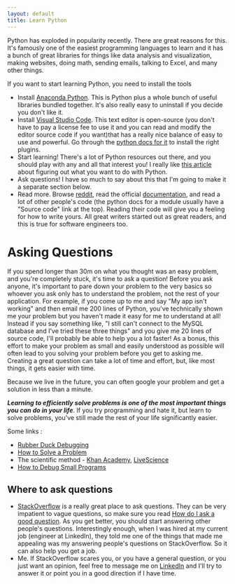```yaml
---
layout: default
title: Learn Python
---
```


Python has exploded in popularity recently. There are great reasons for this. It's famously one of the easiest programming languages to learn and it has a bunch of great libraries for things like data analysis and visualization, making websites, doing math, sending emails, talking to Excel, and many other things. 

If you want to start learning Python, you need to install the tools

- Install [Anaconda Python](https://www.anaconda.com/distribution/). This is Python plus a whole bunch of useful libraries bundled together. It's also really easy to uninstall if you decide you don't like it.
- Install [Visual Studio Code](https://code.visualstudio.com/). This text editor is open-source (you don't have to pay a license fee to use it and you can read and modify the editor source code if you want)that has a really nice balance of easy to use and powerful. Go through the [python docs for it](https://code.visualstudio.com/docs/languages/python) to install the right plugins.
- Start learning! There's a lot of Python resources out there, and you should play with any and all that interest you! I really like [this article](https://www.dataquest.io/blog/learn-python-the-right-way/) about figuring out what you want to do with Python.
- Ask questions! I have so much to say about this that I'm going to make it a separate section below.
- Read more. Browse [reddit](https://www.reddit.com/r/Python/), read the official  [documentation](https://docs.python.org/3/), and read a lot of other people's code (the python docs for a module usually have a "Source code" link at the top). Reading their code will give you a feeling for how to write yours. All great writers started out as great readers, and this is true for software engineers too.

# Asking Questions

If you spend longer than 30m on what you thought was an easy problem, and you're completely stuck, it's time to ask a question! Before you ask anyone, it's important to pare down your problem to the very basics so whoever you ask only has to understand the problem, not the rest of your application. For example, if you come up to me and say "My app isn't working" and then email me 200 lines of Python, you've technically shown me your problem but you haven't made it easy for me to understand at all! Instead if you say something like, "I still can't connect to the MySQL database and I've tried these three things" and you give me 20 lines of source code, I'll probably be able to help you a lot faster! As a bonus, this effort to make your problem as small and easily understood as possible will often lead to you solving your problem before you get to asking me. Creating a great question can take a lot of time and effort, but, like most things, it gets easier with time.

Because we live in the future, you can often google your problem and get a solution in less than a minute.

***Learning to efficiently solve problems is one of the most important things you can do in your life***. If you try programming and hate it, but learn to solve problems, you've still made the rest of your life significantly easier. 

Some links :

- [Rubber Duck Debugging](https://rubberduckdebugging.com/)
- [How to Solve a Problem](https://www.wikihow.com/Solve-a-Problem)
- The scientific method - [Khan Academy](https://www.khanacademy.org/science/high-school-biology/hs-biology-foundations/hs-biology-and-the-scientific-method/a/the-science-of-biology), [LiveScience](https://www.livescience.com/20896-science-scientific-method.html)
- [How to Debug Small Programs](https://ericlippert.com/2014/03/05/how-to-debug-small-programs/)

## Where to ask questions

- [StackOverflow](https://stackoverflow.com/) is a really great place to ask questions. They can be very impatient to vague questions, so make sure you read [How do I ask a good question](https://stackoverflow.com/help/how-to-ask). As you get better, you should start answering other people's questions. Interestingly enough, when I was hired at my current job (engineer at LinkedIn), they told me one of the things that made me appealing was my answering people's questions on StackOverflow. So it can also help you get a job.
- Me. If StackOverflow scares you, or you have a general question, or you just want an opinion, feel free to message me on [LinkedIn](https://www.linkedin.com/in/benjamin-kane) and I'll try to answer it or point you in a good direction if I have time. 

